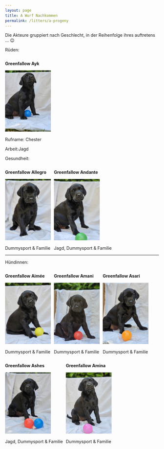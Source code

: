 ```yaml
---
layout: page
title: A Wurf Nachkommen
permalink: /litters/a-progeny
---
```


<p>Die Akteure gruppiert nach Geschlecht, in der Reihenfolge ihres auftretens ... 😉 </p>
<p>Rüden:</p>
<div style="float:left; width: 100%; ">
  
  <div style="margin-right: 10px;">
   <div> 
     <p><strong>Greenfallow Ayk</strong></p>
     <img style="clear:left" src="/litters/week7/ruede-blau.jpeg" width="150">
   </div>
   <div> 
     <p>Rufname: Chester</p>
     <p>Arbeit:Jagd</p>
     <p>Gesundheit:</p>
   </div>
  </div>
</div>
<div style="width: 100%; ">
  <div style="clear:right;float:left; margin-right: 10px;">
    <p><strong>Greenfallow Allegro</strong></p>
    
   <img style="" src="/litters/week7/ruede_weiss.jpeg" width="150">
   <p>Dummysport & Familie</p>
  </div>
  </div>
<div style="width: 100%; ">
  <div style="float:left; margin-right: 10px;">
    <p><strong>Greenfallow Andante</strong></p>
   <img style="" src="/litters/week7/ruede-gruen.jpeg" width="150">
    <p>Jagd, Dummysport & Familie</p>
  </div>
</div>  
  <hr style="clear:left">
  <p>Hündinnen:</p>
  <div style="width: 100%; ">
        <div style="float:left; margin-right: 10px;">
    <p><strong>Greenfallow Aimée</strong></p>
  
   <img style="" src="/litters/week7/gelb.jpeg" width="150">
   <p>Dummysport & Familie</p>
   </div>
</div>
<div style="width: 100%; ">
  <div style="float:left;  margin-right: 10px;">
    <p><strong>Greenfallow Amani</strong></p>
     <img style="" src="/litters/week7/rot.jpeg" width="150">
 <p>Dummysport & Familie</p>
   </div>
</div>
<div style="width: 100%; ">
  <div style="float:left; margin-right: 10px;">
    <p><strong>Greenfallow Asari</strong></p>
  
   <img style="" src="/litters/week7/orange.jpeg" width="150">
        <p>Dummysport & Familie</p>
</div>
</div>
<div style="width: 100%; ">
  <div style="float:left;  margin-right: 10px;">
    <p><strong>Greenfallow Ashes</strong></p>
   <img style="" src="/litters/week7/lila.jpeg" width="150">
    <p>Jagd, Dummysport & Familie</p>
  </div>
</div>
<div style="width: 100%; ">
  <div style="float:left; margin-right: 10px;">
    <p><strong>Greenfallow Amina</strong></p>
   <img style="" src="/litters/week7/rosa.jpeg" width="150">
    <p>Dummysport & Familie </p>

  </div>
 
